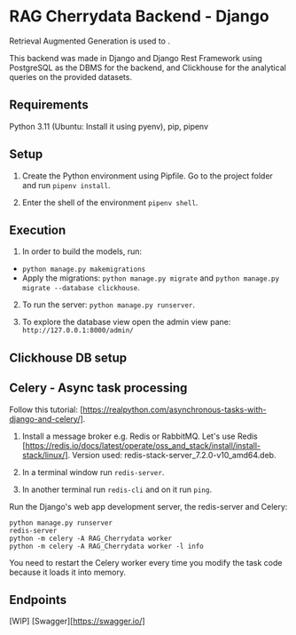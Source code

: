 # RAG Cherrydata Backend - Django

Retrieval Augmented Generation is used to .

This backend was made in Django and Django Rest Framework using PostgreSQL as the DBMS for the backend, and Clickhouse for the analytical queries on the provided datasets.

## Requirements
Python 3.11 (Ubuntu: Install it using pyenv), pip, pipenv

## Setup
1. Create the Python environment using Pipfile. Go to the project folder and run `pipenv install`.

2. Enter the shell of the environment `pipenv shell`.

## Execution

1. In order to build the models, run:
* `python manage.py makemigrations`
* Apply the migrations: `python manage.py migrate` and `python manage.py migrate --database clickhouse`.

2. To run the server: `python manage.py runserver`.

3. To explore the database view open the admin view pane: `http://127.0.0.1:8000/admin/`

## Clickhouse DB setup


## Celery - Async task processing
Follow this tutorial: [https://realpython.com/asynchronous-tasks-with-django-and-celery/].

1. Install a message broker e.g. Redis or RabbitMQ. Let's use Redis [https://redis.io/docs/latest/operate/oss_and_stack/install/install-stack/linux/]. Version used: redis-stack-server_7.2.0-v10_amd64.deb.

2. In a terminal window run `redis-server`.
3. In another terminal run `redis-cli` and on it run `ping`.


Run the Django's web app development server, the redis-server and Celery:

```
python manage.py runserver
redis-server 
python -m celery -A RAG_Cherrydata worker
python -m celery -A RAG_Cherrydata worker -l info
```
You need to restart the Celery worker every time you modify the task code because it loads it into memory.

## Endpoints
[WIP] [Swagger][https://swagger.io/] 